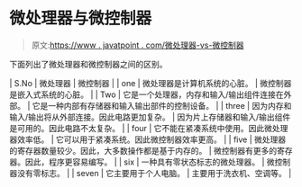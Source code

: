 # 微处理器与微控制器

> 原文:[https://www . javatpoint . com/微处理器-vs-微控制器](https://www.javatpoint.com/microprocessor-vs-microcontroller)

下面列出了微处理器和微控制器之间的区别。

| S.No | 微处理器 | 微控制器 |
| one | 微处理器是计算机系统的心脏。 | 微控制器是嵌入式系统的心脏。 |
| Two | 它是一个处理器，内存和输入/输出组件连接在外部。 | 它是一种内部有存储器和输入输出部件的控制设备。 |
| three | 因为内存和输入/输出将从外部连接。因此电路更加复杂。 | 因为片上存储器和输入/输出组件是可用的。因此电路不太复杂。 |
| four | 它不能在紧凑系统中使用。因此微处理器效率低。 | 它可以用于紧凑系统。因此微控制器效率更高。 |
| five | 微处理器的寄存器数量较少。因此，大多数操作都是基于内存的。 | 微控制器有更多的寄存器。因此，程序更容易编写。 |
| six | 一种具有零状态标志的微处理器。 | 微控制器没有零标志。 |
| seven | 它主要用于个人电脑。 | 主要用于洗衣机、空调等。 |